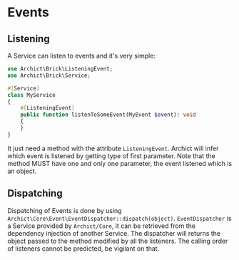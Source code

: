 # Events

## Listening

A Service can listen to events and it's very simple:

```php
use Archict\Brick\ListeningEvent;
use Archict\Brick\Service;

#[Service]
class MyService
{
    #[ListeningEvent]
    public function listenToSomeEvent(MyEvent $event): void
    {
    }
}
```

It just need a method with the attribute `ListeningEvent`. Archict will infer which event is listened by getting type of first parameter. Note that the method MUST have one and only one parameter, the event listened which is an object.

## Dispatching

Dispatching of Events is done by using `Archict\Core\Event\EventDispatcher::dispatch(object)`. `EventDispatcher` is a Service provided by `Archict/Core`, it can be retrieved from the dependency injection of another Service. The dispatcher will returns the object passed to the method modified by all the listeners. The calling order of listeners cannot be predicted, be vigilant on that.
